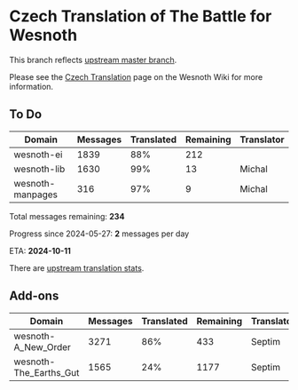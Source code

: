 # Czech Translation of The Battle for Wesnoth

This branch reflects [upstream master branch](https://github.com/wesnoth/wesnoth/tree/master).

Please see the [Czech Translation](https://wiki.wesnoth.org/CzechTranslation) page on the Wesnoth Wiki for more information.

## To Do

Domain | Messages | Translated | Remaining | Translator
------ | -------- | ---------- | --------- | ----------
wesnoth-ei | 1839 | 88% | 212 |
wesnoth-lib | 1630 | 99% | 13 | Michal
wesnoth-manpages | 316 | 97% | 9 | Michal

Total messages remaining: **234**

Progress since 2024-05-27: **2** messages per day

ETA: **2024-10-11**

There are [upstream translation stats](https://www.wesnoth.org/gettext/?view=langs&version=master&lang=cs).

## Add-ons
Domain | Messages | Translated | Remaining | Translator
------ | -------- | ---------- | --------- | ----------
wesnoth-A_New_Order | 3271 | 86% | 433 | Septim
wesnoth-The_Earths_Gut | 1565 | 24% | 1177 | Septim
